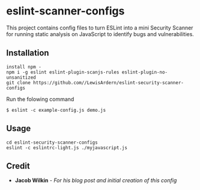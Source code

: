 # eslint-scanner-configs
This project contains config files to turn ESLint into a mini Security Scanner for running static analysis on JavaScript to identify bugs and vulnerabilities.

## Installation
```
install npm - 
npm i -g eslint eslint-plugin-scanjs-rules eslint-plugin-no-unsanitized 
git clone https://github.com//LewisArdern/eslint-security-scanner-configs
```
Run the folowing command 
```
$ eslint -c example-config.js demo.js
```

## Usage 
```
cd eslint-security-scanner-configs
eslint -c eslintrc-light.js ./myjavascript.js
```


## Credit
* **Jacob Wilkin** - *For his blog post and initial creation of this config*

